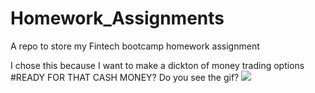 # Homework_Assignments
A repo to store my Fintech bootcamp homework assignment

I chose this because I want to make a dickton of money trading options
#READY FOR THAT CASH MONEY?
Do you see the gif?
![](https://media.giphy.com/media/9wenCRatoa1rXFvKbo/giphy.gif)
